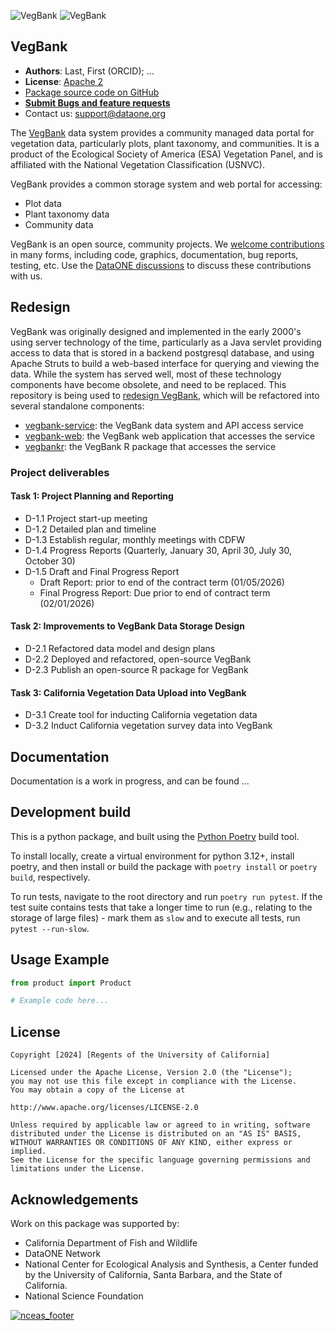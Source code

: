 ![VegBank](http://vegbank.org/vegbank/images/vegbank_logo69x100trans.gif)
![VegBank](http://vegbank.org/vegbank/images/vegbank_caps170x40outline.jpg)


## VegBank

- **Authors**: Last, First (ORCID); ...
- **License**: [Apache 2](http://opensource.org/licenses/Apache-2.0)
- [Package source code on GitHub](https://github.com/NCEAS/vegbank2)
- [**Submit Bugs and feature requests**](https://github.com/NCEAS/vegbank2/issues)
- Contact us: support@dataone.org

The [VegBank](http://vegbank.org) data system provides a community managed data portal for vegetation data, particularly plots, plant taxonomy, and communities.  It is a product of the Ecological Society of America (ESA) Vegetation Panel, and is affiliated with the National Vegetation Classification (USNVC).

VegBank provides a common storage system and web portal for accessing:

- Plot data
- Plant taxonomy data
- Community data

VegBank is an open source, community projects.  We [welcome contributions](./CONTRIBUTING.md) in many forms, including code, graphics, documentation, bug reports, testing, etc.  Use the [DataONE discussions](https://github.com/DataONEorg/dataone/discussions) to discuss these contributions with us.

## Redesign

VegBank was originally designed and implemented in the early 2000's using server technology of the time, particularly as a Java servlet providing access to data that is stored in a backend postgresql database, and using Apache Struts to build a web-based interface for querying and viewing the data.  While the system has served well, most of these technology components have become obsolete, and need to be replaced.  This repository is being used to [redesign VegBank](vegbank2-plans.md), which will be refactored into several standalone components:

- [vegbank-service](.): the VegBank data system and API access service 
- [vegbank-web](): the VegBank web application that accesses the service
- [vegbankr](.): the VegBank R package that accesses the service

### Project deliverables

#### Task 1: Project Planning and Reporting

- D-1.1 Project start-up meeting
- D-1.2 Detailed plan and timeline
- D-1.3 Establish regular, monthly meetings with CDFW
- D-1.4 Progress Reports (Quarterly, January 30, April 30, July 30, October 30)
- D-1.5 Draft and Final Progress Report
    - Draft Report: prior to end of the contract term (01/05/2026)
    - Final Progress Report: Due prior to end of contract term (02/01/2026)

#### Task 2: Improvements to VegBank Data Storage Design

- D-2.1 Refactored data model and design plans
- D-2.2 Deployed and refactored, open-source VegBank
- D-2.3 Publish an open-source R package for VegBank

#### Task 3: California Vegetation Data Upload into VegBank

- D-3.1 Create tool for inducting California vegetation data
- D-3.2 Induct California vegetation survey data into VegBank


## Documentation

Documentation is a work in progress, and can be found ...

## Development build

This is a python package, and built using the [Python Poetry](https://python-poetry.org) build tool.

To install locally, create a virtual environment for python 3.12+, 
install poetry, and then install or build the package with `poetry install` or `poetry build`, respectively.

To run tests, navigate to the root directory and run `poetry run pytest`. If the test suite contains tests that
take a longer time to run (e.g., relating to the storage of large files) - mark them as `slow` and to execute all tests, run
`pytest --run-slow`.

## Usage Example

```py
from product import Product

# Example code here...

```

## License
```
Copyright [2024] [Regents of the University of California]

Licensed under the Apache License, Version 2.0 (the "License");
you may not use this file except in compliance with the License.
You may obtain a copy of the License at

http://www.apache.org/licenses/LICENSE-2.0

Unless required by applicable law or agreed to in writing, software
distributed under the License is distributed on an "AS IS" BASIS,
WITHOUT WARRANTIES OR CONDITIONS OF ANY KIND, either express or implied.
See the License for the specific language governing permissions and
limitations under the License.
```

## Acknowledgements
Work on this package was supported by:

- California Department of Fish and Wildlife
- DataONE Network
- National Center for Ecological Analysis and Synthesis, a Center funded by the University of California, Santa Barbara, and the State of California.
- National Science Foundation

[![nceas_footer](https://www.nceas.ucsb.edu/sites/default/files/2020-03/NCEAS-full%20logo-4C.png)](https://www.nceas.ucsb.edu)

